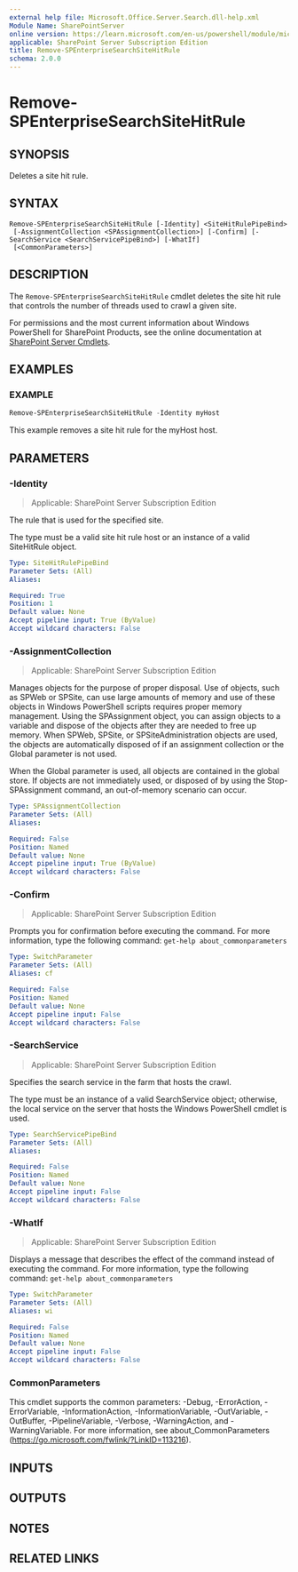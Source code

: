 ```yaml
---
external help file: Microsoft.Office.Server.Search.dll-help.xml
Module Name: SharePointServer
online version: https://learn.microsoft.com/en-us/powershell/module/microsoft.sharepoint.powershell/remove-spenterprisesearchsitehitrule
applicable: SharePoint Server Subscription Edition
title: Remove-SPEnterpriseSearchSiteHitRule
schema: 2.0.0
---
```


# Remove-SPEnterpriseSearchSiteHitRule

## SYNOPSIS
Deletes a site hit rule.

## SYNTAX

```
Remove-SPEnterpriseSearchSiteHitRule [-Identity] <SiteHitRulePipeBind>
 [-AssignmentCollection <SPAssignmentCollection>] [-Confirm] [-SearchService <SearchServicePipeBind>] [-WhatIf]
 [<CommonParameters>]
```

## DESCRIPTION
The `Remove-SPEnterpriseSearchSiteHitRule` cmdlet deletes the site hit rule that controls the number of threads used to crawl a given site.

For permissions and the most current information about Windows PowerShell for SharePoint Products, see the online documentation at [SharePoint Server Cmdlets](https://learn.microsoft.com/powershell/sharepoint/sharepoint-server/sharepoint-server-cmdlets).

## EXAMPLES

### EXAMPLE
```powershell
Remove-SPEnterpriseSearchSiteHitRule -Identity myHost
```

This example removes a site hit rule for the myHost host.

## PARAMETERS

### -Identity

> Applicable: SharePoint Server Subscription Edition

The rule that is used for the specified site.

The type must be a valid site hit rule host or an instance of a valid SiteHitRule object.

```yaml
Type: SiteHitRulePipeBind
Parameter Sets: (All)
Aliases:

Required: True
Position: 1
Default value: None
Accept pipeline input: True (ByValue)
Accept wildcard characters: False
```

### -AssignmentCollection

> Applicable: SharePoint Server Subscription Edition

Manages objects for the purpose of proper disposal. Use of objects, such as SPWeb or SPSite, can use large amounts of memory and use of these objects in Windows PowerShell scripts requires proper memory management. Using the SPAssignment object, you can assign objects to a variable and dispose of the objects after they are needed to free up memory. When SPWeb, SPSite, or SPSiteAdministration objects are used, the objects are automatically disposed of if an assignment collection or the Global parameter is not used.

When the Global parameter is used, all objects are contained in the global store. If objects are not immediately used, or disposed of by using the Stop-SPAssignment command, an out-of-memory scenario can occur.

```yaml
Type: SPAssignmentCollection
Parameter Sets: (All)
Aliases:

Required: False
Position: Named
Default value: None
Accept pipeline input: True (ByValue)
Accept wildcard characters: False
```

### -Confirm

> Applicable: SharePoint Server Subscription Edition

Prompts you for confirmation before executing the command.
For more information, type the following command: `get-help about_commonparameters`

```yaml
Type: SwitchParameter
Parameter Sets: (All)
Aliases: cf

Required: False
Position: Named
Default value: None
Accept pipeline input: False
Accept wildcard characters: False
```

### -SearchService

> Applicable: SharePoint Server Subscription Edition

Specifies the search service in the farm that hosts the crawl.

The type must be an instance of a valid SearchService object; otherwise, the local service on the server that hosts the Windows PowerShell cmdlet is used.

```yaml
Type: SearchServicePipeBind
Parameter Sets: (All)
Aliases:

Required: False
Position: Named
Default value: None
Accept pipeline input: False
Accept wildcard characters: False
```

### -WhatIf

> Applicable: SharePoint Server Subscription Edition

Displays a message that describes the effect of the command instead of executing the command.
For more information, type the following command: `get-help about_commonparameters`

```yaml
Type: SwitchParameter
Parameter Sets: (All)
Aliases: wi

Required: False
Position: Named
Default value: None
Accept pipeline input: False
Accept wildcard characters: False
```

### CommonParameters
This cmdlet supports the common parameters: -Debug, -ErrorAction, -ErrorVariable, -InformationAction, -InformationVariable, -OutVariable, -OutBuffer, -PipelineVariable, -Verbose, -WarningAction, and -WarningVariable. For more information, see about_CommonParameters (https://go.microsoft.com/fwlink/?LinkID=113216).

## INPUTS

## OUTPUTS

## NOTES

## RELATED LINKS
